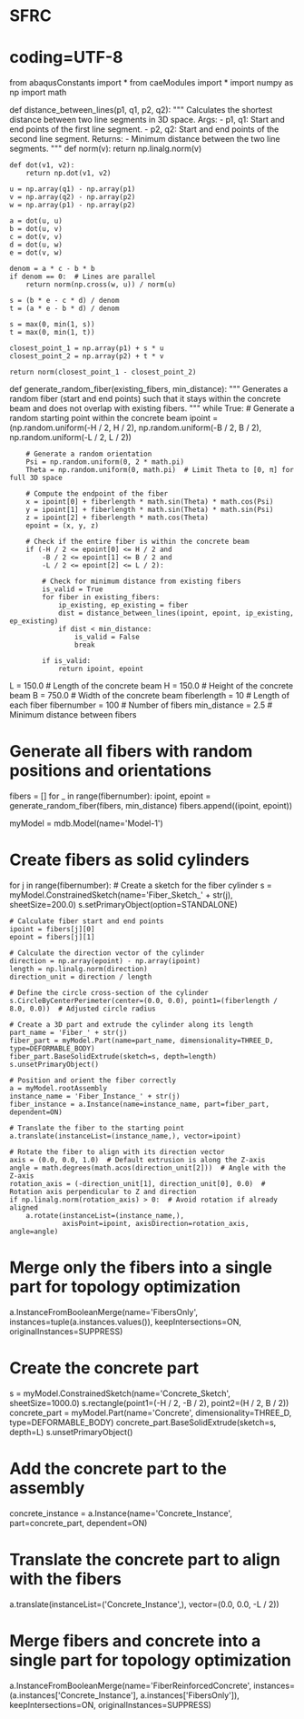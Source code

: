 # SFRC
# coding=UTF-8
from abaqusConstants import *
from caeModules import *
import numpy as np
import math

def distance_between_lines(p1, q1, p2, q2):
    """
    Calculates the shortest distance between two line segments in 3D space.
    Args:
    - p1, q1: Start and end points of the first line segment.
    - p2, q2: Start and end points of the second line segment.
    Returns:
    - Minimum distance between the two line segments.
    """
    def norm(v):
        return np.linalg.norm(v)

    def dot(v1, v2):
        return np.dot(v1, v2)

    u = np.array(q1) - np.array(p1)
    v = np.array(q2) - np.array(p2)
    w = np.array(p1) - np.array(p2)

    a = dot(u, u)
    b = dot(u, v)
    c = dot(v, v)
    d = dot(u, w)
    e = dot(v, w)

    denom = a * c - b * b
    if denom == 0:  # Lines are parallel
        return norm(np.cross(w, u)) / norm(u)

    s = (b * e - c * d) / denom
    t = (a * e - b * d) / denom

    s = max(0, min(1, s))
    t = max(0, min(1, t))

    closest_point_1 = np.array(p1) + s * u
    closest_point_2 = np.array(p2) + t * v

    return norm(closest_point_1 - closest_point_2)


def generate_random_fiber(existing_fibers, min_distance):
    """
    Generates a random fiber (start and end points) such that it stays within the concrete beam
    and does not overlap with existing fibers.
    """
    while True:
        # Generate a random starting point within the concrete beam
        ipoint = (np.random.uniform(-H / 2, H / 2),
                  np.random.uniform(-B / 2, B / 2),
                  np.random.uniform(-L / 2, L / 2))

        # Generate a random orientation
        Psi = np.random.uniform(0, 2 * math.pi)
        Theta = np.random.uniform(0, math.pi)  # Limit Theta to [0, π] for full 3D space

        # Compute the endpoint of the fiber
        x = ipoint[0] + fiberlength * math.sin(Theta) * math.cos(Psi)
        y = ipoint[1] + fiberlength * math.sin(Theta) * math.sin(Psi)
        z = ipoint[2] + fiberlength * math.cos(Theta)
        epoint = (x, y, z)

        # Check if the entire fiber is within the concrete beam
        if (-H / 2 <= epoint[0] <= H / 2 and
            -B / 2 <= epoint[1] <= B / 2 and
            -L / 2 <= epoint[2] <= L / 2):

            # Check for minimum distance from existing fibers
            is_valid = True
            for fiber in existing_fibers:
                ip_existing, ep_existing = fiber
                dist = distance_between_lines(ipoint, epoint, ip_existing, ep_existing)
                if dist < min_distance:
                    is_valid = False
                    break

            if is_valid:
                return ipoint, epoint


L = 150.0  # Length of the concrete beam
H = 150.0  # Height of the concrete beam
B = 750.0  # Width of the concrete beam
fiberlength = 10  # Length of each fiber
fibernumber = 100  # Number of fibers
min_distance = 2.5  # Minimum distance between fibers

# Generate all fibers with random positions and orientations
fibers = []
for _ in range(fibernumber):
    ipoint, epoint = generate_random_fiber(fibers, min_distance)
    fibers.append((ipoint, epoint))

myModel = mdb.Model(name='Model-1')

# Create fibers as solid cylinders
for j in range(fibernumber):
    # Create a sketch for the fiber cylinder
    s = myModel.ConstrainedSketch(name='Fiber_Sketch_' + str(j), sheetSize=200.0)
    s.setPrimaryObject(option=STANDALONE)

    # Calculate fiber start and end points
    ipoint = fibers[j][0]
    epoint = fibers[j][1]

    # Calculate the direction vector of the cylinder
    direction = np.array(epoint) - np.array(ipoint)
    length = np.linalg.norm(direction)
    direction_unit = direction / length

    # Define the circle cross-section of the cylinder
    s.CircleByCenterPerimeter(center=(0.0, 0.0), point1=(fiberlength / 8.0, 0.0))  # Adjusted circle radius

    # Create a 3D part and extrude the cylinder along its length
    part_name = 'Fiber_' + str(j)
    fiber_part = myModel.Part(name=part_name, dimensionality=THREE_D, type=DEFORMABLE_BODY)
    fiber_part.BaseSolidExtrude(sketch=s, depth=length)
    s.unsetPrimaryObject()

    # Position and orient the fiber correctly
    a = myModel.rootAssembly
    instance_name = 'Fiber_Instance_' + str(j)
    fiber_instance = a.Instance(name=instance_name, part=fiber_part, dependent=ON)

    # Translate the fiber to the starting point
    a.translate(instanceList=(instance_name,), vector=ipoint)

    # Rotate the fiber to align with its direction vector
    axis = (0.0, 0.0, 1.0)  # Default extrusion is along the Z-axis
    angle = math.degrees(math.acos(direction_unit[2]))  # Angle with the Z-axis
    rotation_axis = (-direction_unit[1], direction_unit[0], 0.0)  # Rotation axis perpendicular to Z and direction
    if np.linalg.norm(rotation_axis) > 0:  # Avoid rotation if already aligned
        a.rotate(instanceList=(instance_name,),
                 axisPoint=ipoint, axisDirection=rotation_axis, angle=angle)

# Merge only the fibers into a single part for topology optimization
a.InstanceFromBooleanMerge(name='FibersOnly',
                           instances=tuple(a.instances.values()),
                           keepIntersections=ON, originalInstances=SUPPRESS)

# Create the concrete part
s = myModel.ConstrainedSketch(name='Concrete_Sketch', sheetSize=1000.0)
s.rectangle(point1=(-H / 2, -B / 2), point2=(H / 2, B / 2))
concrete_part = myModel.Part(name='Concrete', dimensionality=THREE_D, type=DEFORMABLE_BODY)
concrete_part.BaseSolidExtrude(sketch=s, depth=L)
s.unsetPrimaryObject()

# Add the concrete part to the assembly
concrete_instance = a.Instance(name='Concrete_Instance', part=concrete_part, dependent=ON)

# Translate the concrete part to align with the fibers
a.translate(instanceList=('Concrete_Instance',), vector=(0.0, 0.0, -L / 2))

# Merge fibers and concrete into a single part for topology optimization
a.InstanceFromBooleanMerge(name='FiberReinforcedConcrete',
                           instances=(a.instances['Concrete_Instance'], a.instances['FibersOnly']),
                           keepIntersections=ON, originalInstances=SUPPRESS)
